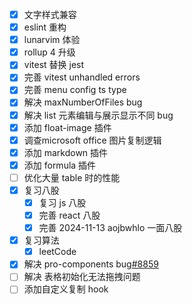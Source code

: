 - [x] 文字样式兼容
- [x] eslint 重构
- [x] lunarvim 体验
- [x] rollup 4 升级
- [x] vitest 替换 jest
- [x] 完善 vitest unhandled errors
- [x] 完善 menu config ts type
- [x] 解决 maxNumberOfFiles bug
- [x] 解决 list 元素编辑与展示显示不同 bug
- [x] 添加 float-image 插件
- [x] 调查microsoft office 图片复制逻辑
- [x] 添加 markdown 插件
- [x] 添加 formula 插件
- [ ] 优化大量 table 时的性能
- [x] 复习八股
    - [x] 复习 js 八股
    - [x] 完善 react 八股
    - [x] 完善 2024-11-13 aojbwhlo 一面八股
- [x] 复习算法
    - [x] leetCode
- [x] 解决  pro-components bug[#8859](https://github.com/ant-design/pro-components/issues/8859)
- [ ] 解决 表格初始化无法拖拽问题
- [ ] 添加自定义复制 hook
